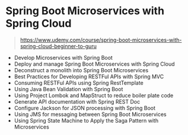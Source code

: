 # Spring Boot Microservices with Spring Cloud
> https://www.udemy.com/course/spring-boot-microservices-with-spring-cloud-beginner-to-guru

* Develop Microservices with Spring Boot
* Deploy and manage Spring Boot Microservices with Spring Cloud
* Deconstruct a monolith into Spring Boot Microservices
* Best Practices for Developing RESTFul APIs with Spring MVC
* Consuming RESTFul APIs using Spring RestTemplate
* Using Java Bean Validation with Spring Boot
* Using Project Lombok and MapStruct to reduce boiler plate code
* Generate API documentation with Spring REST Doc
* Configure Jackson for JSON processing with Spring Boot
* Using JMS for messaging between Spring Boot Microservices
* Using Spring State Machine to Apply the Saga Pattern with Microservices
